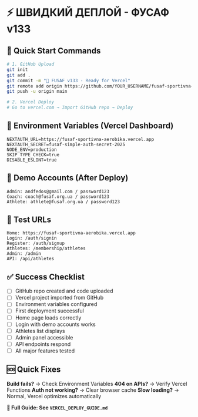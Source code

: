 # ⚡ ШВИДКИЙ ДЕПЛОЙ - ФУСАФ v133

## 🎯 Quick Start Commands

```bash
# 1. GitHub Upload
git init
git add .
git commit -m "🚀 FUSAF v133 - Ready for Vercel"
git remote add origin https://github.com/YOUR_USERNAME/fusaf-sportivna-aerobika.git
git push -u origin main

# 2. Vercel Deploy
# Go to vercel.com → Import GitHub repo → Deploy
```

## 🔑 Environment Variables (Vercel Dashboard)

```env
NEXTAUTH_URL=https://fusaf-sportivna-aerobika.vercel.app
NEXTAUTH_SECRET=fusaf-simple-auth-secret-2025
NODE_ENV=production
SKIP_TYPE_CHECK=true
DISABLE_ESLINT=true
```

## 👥 Demo Accounts (After Deploy)

```
Admin: andfedos@gmail.com / password123
Coach: coach@fusaf.org.ua / password123
Athlete: athlete@fusaf.org.ua / password123
```

## 🧪 Test URLs

```
Home: https://fusaf-sportivna-aerobika.vercel.app
Login: /auth/signin
Register: /auth/signup
Athletes: /membership/athletes
Admin: /admin
API: /api/athletes
```

## ✅ Success Checklist

- [ ] GitHub repo created and code uploaded
- [ ] Vercel project imported from GitHub
- [ ] Environment variables configured
- [ ] First deployment successful
- [ ] Home page loads correctly
- [ ] Login with demo accounts works
- [ ] Athletes list displays
- [ ] Admin panel accessible
- [ ] API endpoints respond
- [ ] All major features tested

## 🆘 Quick Fixes

**Build fails?** → Check Environment Variables
**404 on APIs?** → Verify Vercel Functions
**Auth not working?** → Clear browser cache
**Slow loading?** → Normal, Vercel optimizes automatically

**📖 Full Guide: See `VERCEL_DEPLOY_GUIDE.md`**
